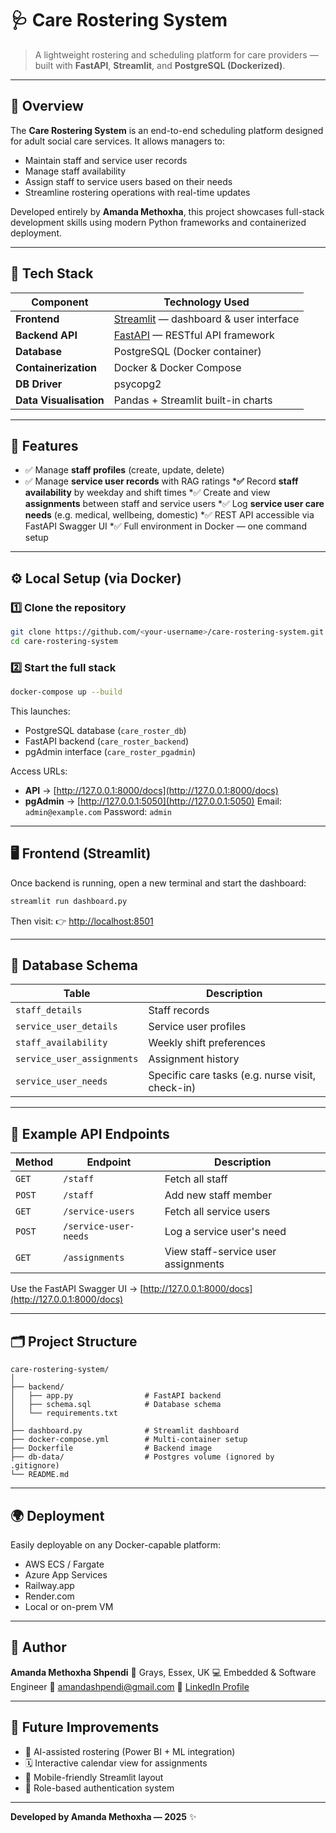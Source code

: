 # 🩺 Care Rostering System

> A lightweight rostering and scheduling platform for care providers — built with **FastAPI**, **Streamlit**, and **PostgreSQL (Dockerized)**.

---

## 🚀 Overview

The **Care Rostering System** is an end-to-end scheduling platform designed for adult social care services.
It allows managers to:

* Maintain staff and service user records
* Manage staff availability
* Assign staff to service users based on their needs
* Streamline rostering operations with real-time updates

Developed entirely by **Amanda Methoxha**, this project showcases full-stack development skills using modern Python frameworks and containerized deployment.

---

## 🧩 Tech Stack

| Component              | Technology Used                                                  |
| ---------------------- | ---------------------------------------------------------------- |
| **Frontend**           | [Streamlit](https://streamlit.io/) — dashboard & user interface  |
| **Backend API**        | [FastAPI](https://fastapi.tiangolo.com/) — RESTful API framework |
| **Database**           | PostgreSQL (Docker container)                                    |
| **Containerization**   | Docker & Docker Compose                                          |
| **DB Driver**          | psycopg2                                                         |
| **Data Visualisation** | Pandas + Streamlit built-in charts                               |

---

## 🧠 Features

* ✅ Manage **staff profiles** (create, update, delete)
* ✅ Manage **service user records** with RAG ratings
***✅**  Record **staff availability** by weekday and shift times
*✅ Create and view **assignments** between staff and service users
*✅ Log **service user care needs** (e.g. medical, wellbeing, domestic)
*✅ REST API accessible via FastAPI Swagger UI
*✅ Full environment in Docker — one command setup

---

## ⚙️ Local Setup (via Docker)

### 1️⃣ Clone the repository

```bash
git clone https://github.com/<your-username>/care-rostering-system.git
cd care-rostering-system
```

### 2️⃣ Start the full stack

```bash
docker-compose up --build
```

This launches:

* PostgreSQL database (`care_roster_db`)
* FastAPI backend (`care_roster_backend`)
* pgAdmin interface (`care_roster_pgadmin`)

Access URLs:

* **API** → [http://127.0.0.1:8000/docs](http://127.0.0.1:8000/docs)
* **pgAdmin** → [http://127.0.0.1:5050](http://127.0.0.1:5050)
  Email: `admin@example.com`
  Password: `admin`

---

## 🖥️ Frontend (Streamlit)

Once backend is running, open a new terminal and start the dashboard:

```bash
streamlit run dashboard.py
```

Then visit:
👉 [http://localhost:8501](http://localhost:8501)

---

## 🧱 Database Schema

| Table                      | Description                                      |
| -------------------------- | ------------------------------------------------ |
| `staff_details`            | Staff records                                    |
| `service_user_details`     | Service user profiles                            |
| `staff_availability`       | Weekly shift preferences                         |
| `service_user_assignments` | Assignment history                               |
| `service_user_needs`       | Specific care tasks (e.g. nurse visit, check-in) |

---

## 🧰 Example API Endpoints

| Method | Endpoint              | Description                         |
| ------ | --------------------- | ----------------------------------- |
| `GET`  | `/staff`              | Fetch all staff                     |
| `POST` | `/staff`              | Add new staff member                |
| `GET`  | `/service-users`      | Fetch all service users             |
| `POST` | `/service-user-needs` | Log a service user's need           |
| `GET`  | `/assignments`        | View staff-service user assignments |

Use the FastAPI Swagger UI → [http://127.0.0.1:8000/docs](http://127.0.0.1:8000/docs)

---

## 🗂️ Project Structure

```
care-rostering-system/
│
├── backend/
│   ├── app.py                # FastAPI backend
│   ├── schema.sql            # Database schema
│   └── requirements.txt
│
├── dashboard.py              # Streamlit dashboard
├── docker-compose.yml        # Multi-container setup
├── Dockerfile                # Backend image
├── db-data/                  # Postgres volume (ignored by .gitignore)
└── README.md
```

---

## 🌍 Deployment

Easily deployable on any Docker-capable platform:

* AWS ECS / Fargate
* Azure App Services
* Railway.app
* Render.com
* Local or on-prem VM

---

## 👤 Author

**Amanda Methoxha Shpendi**
📍 Grays, Essex, UK
💻 Embedded & Software Engineer 
📧 [amandashpendi@gmail.com](mailto:amandashpendi@gmail.com) 
🔗 [LinkedIn Profile](https://www.linkedin.com/in/amanda-shpendi-463531160/)

---

## 🏁 Future Improvements

* 🧠 AI-assisted rostering (Power BI + ML integration)
* 🗓️ Interactive calendar view for assignments
* 📱 Mobile-friendly Streamlit layout
* 🔐 Role-based authentication system

---

**Developed by Amanda Methoxha — 2025** ✨
